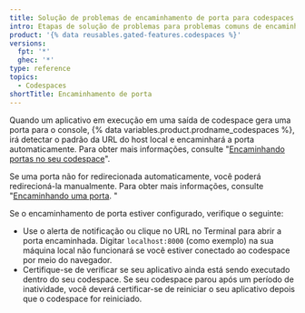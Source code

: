 ```yaml
---
title: Solução de problemas de encaminhamento de porta para codespaces
intro: Etapas de solução de problemas para problemas comuns de encaminhamento de portas.
product: '{% data reusables.gated-features.codespaces %}'
versions:
  fpt: '*'
  ghec: '*'
type: reference
topics:
  - Codespaces
shortTitle: Encaminhamento de porta
---
```


Quando um aplicativo em execução em uma saída de codespace gera uma porta para o console, {% data variables.product.prodname_codespaces %}, irá detectar o padrão da URL do host local e encaminhará a porta automaticamente. Para obter mais informações, consulte "[Encaminhando portas no seu codespace](/codespaces/developing-in-codespaces/forwarding-ports-in-your-codespace)".

Se uma porta não for redirecionada automaticamente, você poderá redirecioná-la manualmente. Para obter mais informações, consulte "[Encaminhando uma porta](/codespaces/developing-in-codespaces/forwarding-ports-in-your-codespace#forwarding-a-port). "

Se o encaminhamento de porta estiver configurado, verifique o seguinte:

- Use o alerta de notificação ou clique no URL no Terminal para abrir a porta encaminhada. Digitar `localhost:8000` (como exemplo) na sua máquina local não funcionará se você estiver conectado ao codespace por meio do navegador.
- Certifique-se de verificar se seu aplicativo ainda está sendo executado dentro do seu codespace. Se seu codespace parou após um período de inatividade, você deverá certificar-se de reiniciar o seu aplicativo depois que o codespace for reiniciado.
